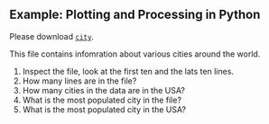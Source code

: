 Example: Plotting and Processing in Python
------------------------------------------

Please download [`city`](https://raw.githubusercontent.com/jattenberg/PDS-Spring-2014/master/data/city). 

This file contains infomration about various cities around the world.

1. Inspect the file, look at the first ten and the lats ten lines.
2. How many lines are in the file? 
3. How many cities in the data are in the USA?
4. What is the most populated city in the file?
5. What is the most populated city in the USA?

